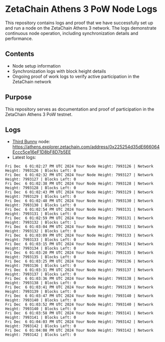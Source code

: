 # ZetaChain Athens 3 PoW Node Logs
This repository contains logs and proof that we have successfully set up and run a node on the ZetaChain Athens 3 network. The logs demonstrate continuous node operation, including synchronization details and performance.

## Contents
- Node setup information
- Synchronization logs with block height details
- Ongoing proof of work logs to verify active participation in the ZetaChain network

## Purpose
This repository serves as documentation and proof of participation in the ZetaChain Athens 3 PoW testnet.

## Logs

- [Third Bunny](https://thirdbunny.xyz/) node: https://athens.explorer.zetachain.com/address/0x225254d35dE666064Eccc5ce16eF1D8bF8D7b5EE
- Latest logs:
```
Fri Dec  6 01:02:27 PM UTC 2024 Your Node Height: 7993126 | Network Height: 7993126 | Blocks Left: 0
Fri Dec  6 01:02:32 PM UTC 2024 Your Node Height: 7993127 | Network Height: 7993127 | Blocks Left: 0
Fri Dec  6 01:02:38 PM UTC 2024 Your Node Height: 7993128 | Network Height: 7993128 | Blocks Left: 0
Fri Dec  6 01:02:43 PM UTC 2024 Your Node Height: 7993129 | Network Height: 7993129 | Blocks Left: 0
Fri Dec  6 01:02:48 PM UTC 2024 Your Node Height: 7993130 | Network Height: 7993130 | Blocks Left: 0
Fri Dec  6 01:02:54 PM UTC 2024 Your Node Height: 7993131 | Network Height: 7993131 | Blocks Left: 0
Fri Dec  6 01:02:59 PM UTC 2024 Your Node Height: 7993131 | Network Height: 7993132 | Blocks Left: 1
Fri Dec  6 01:03:04 PM UTC 2024 Your Node Height: 7993132 | Network Height: 7993132 | Blocks Left: 0
Fri Dec  6 01:03:09 PM UTC 2024 Your Node Height: 7993133 | Network Height: 7993133 | Blocks Left: 0
Fri Dec  6 01:03:15 PM UTC 2024 Your Node Height: 7993134 | Network Height: 7993134 | Blocks Left: 0
Fri Dec  6 01:03:20 PM UTC 2024 Your Node Height: 7993135 | Network Height: 7993135 | Blocks Left: 0
Fri Dec  6 01:03:25 PM UTC 2024 Your Node Height: 7993136 | Network Height: 7993136 | Blocks Left: 0
Fri Dec  6 01:03:31 PM UTC 2024 Your Node Height: 7993137 | Network Height: 7993137 | Blocks Left: 0
Fri Dec  6 01:03:36 PM UTC 2024 Your Node Height: 7993138 | Network Height: 7993138 | Blocks Left: 0
Fri Dec  6 01:03:41 PM UTC 2024 Your Node Height: 7993139 | Network Height: 7993139 | Blocks Left: 0
Fri Dec  6 01:03:47 PM UTC 2024 Your Node Height: 7993140 | Network Height: 7993140 | Blocks Left: 0
Fri Dec  6 01:03:52 PM UTC 2024 Your Node Height: 7993140 | Network Height: 7993140 | Blocks Left: 0
Fri Dec  6 01:03:58 PM UTC 2024 Your Node Height: 7993141 | Network Height: 7993141 | Blocks Left: 0
Fri Dec  6 01:04:03 PM UTC 2024 Your Node Height: 7993142 | Network Height: 7993142 | Blocks Left: 0
Fri Dec  6 01:04:08 PM UTC 2024 Your Node Height: 7993142 | Network Height: 7993142 | Blocks Left: 0
```
